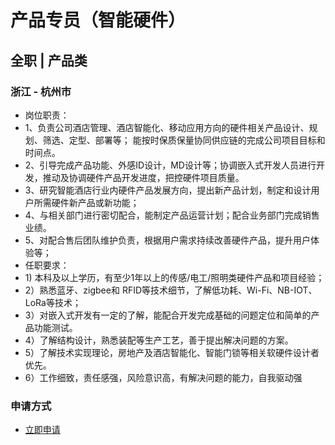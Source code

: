 
# 产品专员（智能硬件）
## 全职  |  产品类
### 浙江 - 杭州市

- 岗位职责：
- 1、负责公司酒店管理、酒店智能化、移动应用方向的硬件相关产品设计、规划、筛选、定型、部署等；&nbsp;能按时保质保量协同供应链的完成公司项目目标和时间点。
- 2、引导完成产品功能、外感ID设计，MD设计等；协调嵌入式开发人员进行开发，推动及协调硬件产品开发进度，把控硬件项目质量。
- 3、研究智能酒店行业内硬件产品发展方向，提出新产品计划，制定和设计用户所需硬件新产品或新功能；
- 4、与相关部门进行密切配合，能制定产品运营计划；配合业务部门完成销售业绩。
- 5、对配合售后团队维护负责，根据用户需求持续改善硬件产品，提升用户体验等；
- 任职要求：
- 1)&nbsp;本科及以上学历，有至少1年以上的传感/电工/照明类硬件产品和项目经验；
- 2）熟悉蓝牙、zigbee和&nbsp;RFID等技术细节，了解低功耗、Wi-Fi、NB-IOT、LoRa等技术；
- 3）对嵌入式开发有一定的了解，能配合开发完成基础的问题定位和简单的产品功能测试。
- 4）了解结构设计，熟悉装配等生产工艺，善于提出解决问题的方案。
- 5）了解技术实现理论，房地产及酒店智能化、智能门锁等相关软硬件设计者优先。
- 6）工作细致，责任感强，风险意识高，有解决问题的能力，自我驱动强
### 申请方式
- <a href="mailto:hr@tuya.com?subject=求职简历-产品专员（智能硬件）-来自GitHub">立即申请</a>